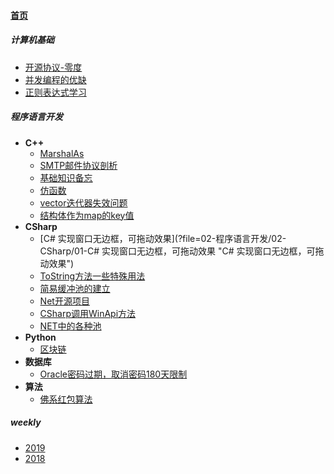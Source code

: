 
#### [首页](?file=home-首页)

##### 计算机基础
- [开源协议-零度](?file=01-计算机基础/01-开源协议-零度 "开源协议-零度")
- [并发编程的优缺](?file=01-计算机基础/02-并发编程的优缺 "并发编程的优缺")
- [正则表达式学习](?file=01-计算机基础/03-正则表达式学习 "正则表达式学习")

##### 程序语言开发
- **C++**
    - [MarshalAs](?file=02-程序语言开发/01-C++/01-MarshalAs "MarshalAs")
    - [SMTP邮件协议剖析](?file=02-程序语言开发/01-C++/02-SMTP邮件协议剖析 "SMTP邮件协议剖析")
    - [基础知识备忘](?file=02-程序语言开发/01-C++/03-基础知识备忘 "基础知识备忘")
    - [仿函数](?file=02-程序语言开发/01-C++/04-仿函数 "仿函数")
    - [vector迭代器失效问题](?file=02-程序语言开发/01-C++/05-vector迭代器失效问题 "vector迭代器失效问题")
    - [结构体作为map的key值](?file=02-程序语言开发/01-C++/06-结构体作为map的key值 "结构体作为map的key值")
- **CSharp**
    - [C# 实现窗口无边框，可拖动效果](?file=02-程序语言开发/02-CSharp/01-C# 实现窗口无边框，可拖动效果 "C# 实现窗口无边框，可拖动效果")
    - [ToString方法一些特殊用法](?file=02-程序语言开发/02-CSharp/02-ToString方法一些特殊用法 "ToString方法一些特殊用法")
    - [简易缓冲池的建立](?file=02-程序语言开发/02-CSharp/03-简易缓冲池的建立 "简易缓冲池的建立")
    - [Net开源项目](?file=02-程序语言开发/02-CSharp/04-Net开源项目 "Net开源项目")
    - [CSharp调用WinApi方法](?file=02-程序语言开发/02-CSharp/05-CSharp调用WinApi方法 "CSharp调用WinApi方法")
    - [NET中的各种池](?file=02-程序语言开发/02-CSharp/06-NET中的各种池 "NET中的各种池")
- **Python**
    - [区块链](?file=02-程序语言开发/04-Python/01-区块链 "区块链")
- **数据库**
    - [Oracle密码过期，取消密码180天限制](?file=02-程序语言开发/05-数据库/01-Oracle密码过期，取消密码180天限制 "Oracle密码过期，取消密码180天限制")
- **算法**
    - [佛系红包算法](?file=02-程序语言开发/06-算法/01-佛系红包算法 "佛系红包算法")

##### weekly
- [2019](?file=03-weekly/01-2019 "2019")
- [2018](?file=03-weekly/02-2018 "2018")
